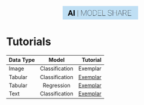 <p align="center"><img width="40%" src="https://github.com/AIModelShare/aimodelshare/blob/master/docs/aimodshare_banner.jpg" /></p>


# Tutorials

| Data Type   | Model           | Tutorial |
| ----------- |:---------------:| --------:|
| Image       | Classification  | Exemplar |
| Tabular     | Classification  | [Exemplar](https://github.com/AIModelShare/aimodelshare/blob/master/tutorials/tabular_data_classification.ipynb) |
| Tabular     | Regression      | [Exemplar](https://github.com/AIModelShare/aimodelshare/blob/master/tutorials/tabular_data_regression.ipynb)     |
| Text        | Classification  | [Exemplar](https://github.com/AIModelShare/aimodelshare/blob/master/tutorials/text_data_classification.ipynb)    |
